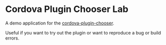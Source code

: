 # Cordova Plugin Chooser Lab

A demo application for the [cordova-plugin-chooser](https://github.com/MaximBelov/cordova-plugin-chooser).

Useful if you want to try out the plugin or want to reproduce a bug or build errors.
